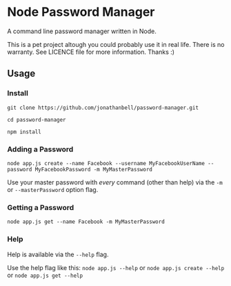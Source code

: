 Node Password Manager
=====================

A command line password manager written in Node.

This is a pet project altough you could probably use it in real life. There is no warranty. See LICENCE file for more information. Thanks :) 

## Usage

### Install

```git clone https://github.com/jonathanbell/password-manager.git```

```cd password-manager```

```npm install```

### Adding a Password

```node app.js create --name Facebook --username MyFacebookUserName --password MyFacebookPassword -m MyMasterPassword```

Use your master password with _every_ command (other than help) via the ```-m``` or ```--masterPassword``` option flag. 

### Getting a Password

```node app.js get --name Facebook -m MyMasterPassword```

### Help

Help is available via the ```--help``` flag.

Use the help flag like this: ```node app.js --help``` or ```node app.js create --help``` or ```node app.js get --help```
